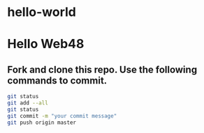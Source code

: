 # hello-world

# Hello Web48
## Fork and clone this repo. Use the following commands to commit.
```sh
git status
git add --all
git status
git commit -m "your commit message"
git push origin master
```
